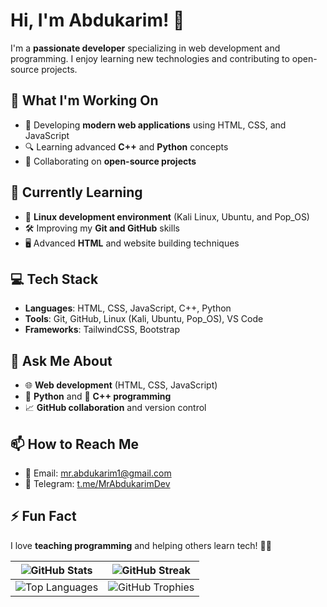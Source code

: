 # Hi, I'm Abdukarim! 👋

I'm a **passionate developer** specializing in web development and programming. I enjoy learning new technologies and contributing to open-source projects.

## 🔭 What I'm Working On
- 🚀 Developing **modern web applications** using HTML, CSS, and JavaScript
- 🔍 Learning advanced **C++** and **Python** concepts
- 🤝 Collaborating on **open-source projects**

## 🌱 Currently Learning
- 🐧 **Linux development environment** (Kali Linux, Ubuntu, and Pop_OS)
- 🛠 Improving my **Git and GitHub** skills
- 🖥 Advanced **HTML** and website building techniques

## 💻 Tech Stack
- **Languages**: HTML, CSS, JavaScript, C++, Python
- **Tools**: Git, GitHub, Linux (Kali, Ubuntu, Pop_OS), VS Code
- **Frameworks**: TailwindCSS, Bootstrap

## 💬 Ask Me About
- 🌐 **Web development** (HTML, CSS, JavaScript)
- 🐍 **Python** and 🧩 **C++ programming**
- 📈 **GitHub collaboration** and version control

## 📫 How to Reach Me
- 📧 Email: [mr.abdukarim1@gmail.com](mailto:mr.abdukarim1@gmail.com)
- 💬 Telegram: [t.me/MrAbdukarimDev](https://t.me/MrAbdukarimDev)

## ⚡ Fun Fact
I love **teaching programming** and helping others learn tech! 🧑‍🏫

| ![GitHub Stats](https://github-readme-stats.vercel.app/api?username=MrAbdukarim&show_icons=true&theme=radical&count_private=true) | ![GitHub Streak](https://streak-stats.demolab.com?user=MrAbdukarim&theme=radical&hide_border=true) |
| --- | --- |
| ![Top Languages](https://github-readme-stats.vercel.app/api/top-langs/?username=MrAbdukarim&layout=compact&theme=radical&count_private=true&cache_seconds=1800) | ![GitHub Trophies](https://github-profile-trophy.vercel.app/?username=MrAbdukarim&theme=radical&no-frame=true&row=1&column=6) |
